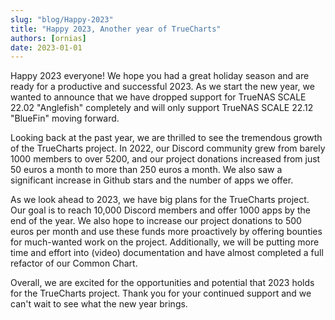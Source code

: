 ```yaml
---
slug: "blog/Happy-2023"
title: "Happy 2023, Another year of TrueCharts"
authors: [ornias]
date: 2023-01-01
---
```


Happy 2023 everyone!
We hope you had a great holiday season and are ready for a productive and successful 2023. As we start the new year, we wanted to announce that we have dropped support for TrueNAS SCALE 22.02 "Anglefish" completely and will only support TrueNAS SCALE 22.12 "BlueFin" moving forward.

Looking back at the past year, we are thrilled to see the tremendous growth of the TrueCharts project. In 2022, our Discord community grew from barely 1000 members to over 5200, and our project donations increased from just 50 euros a month to more than 250 euros a month. We also saw a significant increase in Github stars and the number of apps we offer.

As we look ahead to 2023, we have big plans for the TrueCharts project. Our goal is to reach 10,000 Discord members and offer 1000 apps by the end of the year. We also hope to increase our project donations to 500 euros per month and use these funds more proactively by offering bounties for much-wanted work on the project. Additionally, we will be putting more time and effort into (video) documentation and have almost completed a full refactor of our Common Chart.

Overall, we are excited for the opportunities and potential that 2023 holds for the TrueCharts project. Thank you for your continued support and we can't wait to see what the new year brings.
